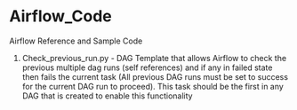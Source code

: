 # Airflow_Code
Airflow Reference and Sample Code
1. Check_previous_run.py - DAG Template that allows Airflow to check the previous multiple dag runs (self references) and if any in failed state then fails the current task
(All previous DAG runs must be set to success for the current DAG run to proceed). This task should be the first in any DAG that is created to enable this functionality 
